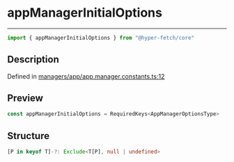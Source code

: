 

# appManagerInitialOptions

<div class="api-docs__separator" data-reactroot="">

---

</div><div class="api-docs__import" data-reactroot="">

```ts
import { appManagerInitialOptions } from "@hyper-fetch/core"
```

</div><div class="api-docs__section">

## Description

</div><div class="api-docs__description"><span class="api-docs__do-not-parse">



</span></div><p class="api-docs__definition">

Defined in [managers/app/app.manager.constants.ts:12](https://github.com/BetterTyped/hyper-fetch/blob/6c3eaa91/packages/core/src/managers/app/app.manager.constants.ts#L12)

</p><div class="api-docs__section">

## Preview

</div><div class="api-docs__preview var">

```ts
const appManagerInitialOptions = RequiredKeys<AppManagerOptionsType>
```

</div><div class="api-docs__section">

## Structure

</div><div class="api-docs__returns">

```ts
[P in keyof T]-?: Exclude<T[P], null | undefined>
```

</div>